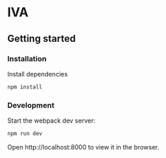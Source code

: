 # IVA

## Getting started

### Installation

Install dependencies

```sh
npm install
```

### Development

Start the webpack dev server:

```sh
npm run dev
```

Open http://localhost:8000 to view it in the browser.
